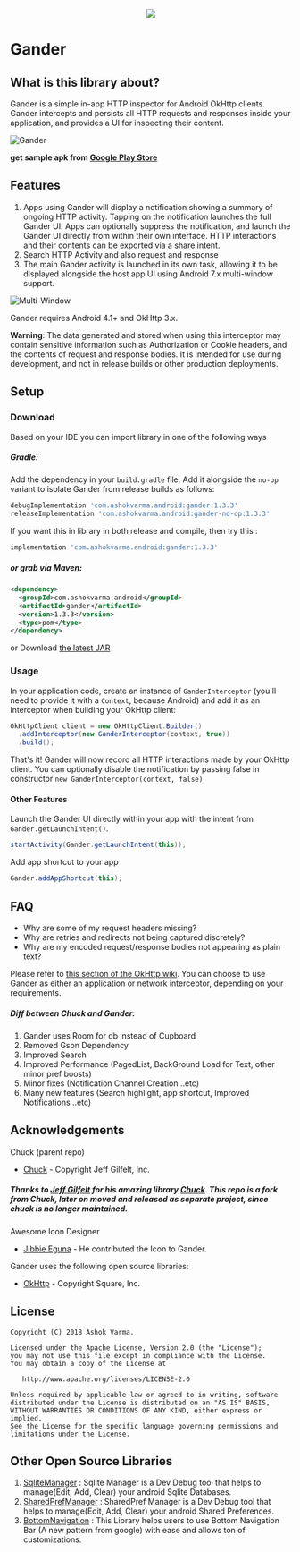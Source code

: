 <p align="center"><img src="https://raw.githubusercontent.com/Ashok-Varma/Gander/master/LogoDesigns/logotype1.1.png"/></p>


# Gander

## What is this library about?
Gander is a simple in-app HTTP inspector for Android OkHttp clients. Gander intercepts and persists all HTTP requests and responses inside your application, and provides a UI for inspecting their content.

![Gander](assets/gander.gif)

**get sample apk from [Google Play Store][googlePlayStoreLink]**

## Features
1. Apps using Gander will display a notification showing a summary of ongoing HTTP activity. Tapping on the notification launches the full Gander UI. Apps can optionally suppress the notification, and launch the Gander UI directly from within their own interface. HTTP interactions and their contents can be exported via a share intent.
2. Search HTTP Activity and also request and response 
3. The main Gander activity is launched in its own task, allowing it to be displayed alongside the host app UI using Android 7.x multi-window support.

![Multi-Window](assets/multiwindow.gif) 

Gander requires Android 4.1+ and OkHttp 3.x.

**Warning**: The data generated and stored when using this interceptor may contain sensitive information such as Authorization or Cookie headers, and the contents of request and response bodies. It is intended for use during development, and not in release builds or other production deployments.

## Setup

### Download

Based on your IDE you can import library in one of the following ways

##### Gradle:
Add the dependency in your `build.gradle` file. Add it alongside the `no-op` variant to isolate Gander from release builds as follows:
```gradle
debugImplementation 'com.ashokvarma.android:gander:1.3.3'
releaseImplementation 'com.ashokvarma.android:gander-no-op:1.3.3'
```
If you want this in library in both release and compile, then try this : 
```gradle
implementation 'com.ashokvarma.android:gander:1.3.3'
```


##### or grab via Maven:
```xml
<dependency>
  <groupId>com.ashokvarma.android</groupId>
  <artifactId>gander</artifactId>
  <version>1.3.3</version>
  <type>pom</type>
</dependency>
```

or Download [the latest JAR][mavenAarDownload]

### Usage

In your application code, create an instance of `GanderInterceptor` (you'll need to provide it with a `Context`, because Android) and add it as an interceptor when building your OkHttp client:

```java
OkHttpClient client = new OkHttpClient.Builder()
  .addInterceptor(new GanderInterceptor(context, true))
  .build();
```

That's it! Gander will now record all HTTP interactions made by your OkHttp client.
You can optionally disable the notification by passing false in constructor `new GanderInterceptor(context, false)`

#### Other Features
Launch the Gander UI directly within your app with the intent from `Gander.getLaunchIntent()`.
```java
startActivity(Gander.getLaunchIntent(this));
```
Add app shortcut to your app
```java
Gander.addAppShortcut(this);
``` 

## FAQ
- Why are some of my request headers missing?
- Why are retries and redirects not being captured discretely?
- Why are my encoded request/response bodies not appearing as plain text?

Please refer to [this section of the OkHttp wiki](https://github.com/square/okhttp/wiki/Interceptors#choosing-between-application-and-network-interceptors). You can choose to use Gander as either an application or network interceptor, depending on your requirements.

##### Diff between Chuck and Gander:
1. Gander uses Room for db instead of Cupboard
2. Removed Gson Dependency
3. Improved Search
4. Improved Performance (PagedList, BackGround Load for Text, other minor pref boosts)
5. Minor fixes (Notification Channel Creation ..etc)
6. Many new features (Search highlight, app shortcut, Improved Notifications ..etc)

## Acknowledgements
Chuck (parent repo)
- [Chuck][chuckLink] - Copyright Jeff Gilfelt, Inc.
##### Thanks to [Jeff Gilfelt][jgilfeltLink] for his amazing library [Chuck][chuckLink]. This repo is a fork from Chuck, later on moved and released as separate project, since chuck is no longer maintained.

Awesome Icon Designer
- [Jibbie Eguna][jbeguna04Link] - He contributed the Icon to Gander.

Gander uses the following open source libraries:
- [OkHttp][okhttpLink] - Copyright Square, Inc.

License
-------

    Copyright (C) 2018 Ashok Varma.

    Licensed under the Apache License, Version 2.0 (the "License");
    you may not use this file except in compliance with the License.
    You may obtain a copy of the License at

       http://www.apache.org/licenses/LICENSE-2.0

    Unless required by applicable law or agreed to in writing, software
    distributed under the License is distributed on an "AS IS" BASIS,
    WITHOUT WARRANTIES OR CONDITIONS OF ANY KIND, either express or implied.
    See the License for the specific language governing permissions and
    limitations under the License.
    
## Other Open Source Libraries
1. [SqliteManager](https://github.com/Ashok-Varma/SqliteManager) : Sqlite Manager is a Dev Debug tool that helps to manage(Edit, Add, Clear) your android Sqlite Databases.
2. [SharedPrefManager](https://github.com/Ashok-Varma/SharedPrefManager) : SharedPref Manager is a Dev Debug tool that helps to manage(Edit, Add, Clear) your android Shared Preferences. 
3. [BottomNavigation](https://github.com/Ashok-Varma/BottomNavigation) : This Library helps users to use Bottom Navigation Bar (A new pattern from google) with ease and allows ton of customizations.

[mavenAarDownload]: https://repo1.maven.org/maven2/com/ashokvarma/android/gander/1.3.3/gander-1.3.3.aar
[googlePlayStoreLink]: https://play.google.com/store/apps/details?id=com.ashokvarma.gander.sample
[chuckLink]: https://github.com/jgilfelt/chuck
[jgilfeltLink]: https://github.com/jgilfelt
[okhttpLink]: https://github.com/square/okhttp
[jbeguna04Link]: https://github.com/jbeguna04
